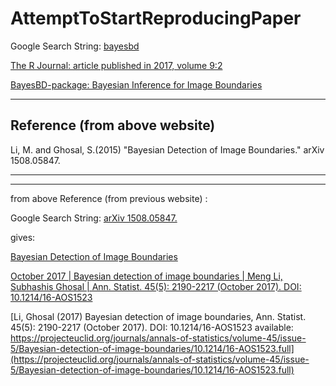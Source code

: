 # AttemptToStartReproducingPaper

Google Search String: [bayesbd](https://www.google.com/search?q=bayesbd&oq=bayesbd&gs_lcrp=EgZjaHJvbWUyBggAEEUYOTIJCAEQABgKGIAEMgcIAhAAGIAEMgwIAxAAGBQYhwIYgAQyBwgEEAAYgAQyCQgFEC4YChiABDIHCAYQABiABDIHCAcQABiABDIJCAgQABgKGIAEMgkICRAAGAoYgATSAQgyMzEyajBqN6gCALACAA&sourceid=chrome&ie=UTF-8)

[The R Journal: article published in 2017, volume 9:2](https://journal.r-project.org/archive/2017/RJ-2017-052/index.html)

[BayesBD-package: Bayesian Inference for Image Boundaries](https://www.rdocumentation.org/packages/BayesBD/versions/1.2/topics/BayesBD-package)

____

## Reference (from above website)

Li, M. and Ghosal, S.(2015) "Bayesian Detection of Image Boundaries." arXiv 1508.05847.

____
____

from above Reference (from previous website) :

Google Search String: [arXiv 1508.05847.](https://www.google.com/search?q=arXiv+1508.05847.&oq=arXiv+1508.05847.&gs_lcrp=EgZjaHJvbWUyBggAEEUYOdIBBzQwOWowajeoAgCwAgA&sourceid=chrome&ie=UTF-8)

gives:

[Bayesian Detection of Image Boundaries](https://arxiv.org/abs/1508.05847)

[October 2017 | Bayesian detection of image boundaries | Meng Li, Subhashis Ghosal | Ann. Statist. 45(5): 2190-2217 (October 2017). DOI: 10.1214/16-AOS1523](https://projecteuclid.org/journals/annals-of-statistics/volume-45/issue-5/Bayesian-detection-of-image-boundaries/10.1214/16-AOS1523.full)

[Li, Ghosal (2017) Bayesian detection of image boundaries, Ann. Statist. 45(5): 2190-2217 (October 2017). DOI: 10.1214/16-AOS1523 available: https://projecteuclid.org/journals/annals-of-statistics/volume-45/issue-5/Bayesian-detection-of-image-boundaries/10.1214/16-AOS1523.full](https://projecteuclid.org/journals/annals-of-statistics/volume-45/issue-5/Bayesian-detection-of-image-boundaries/10.1214/16-AOS1523.full)
